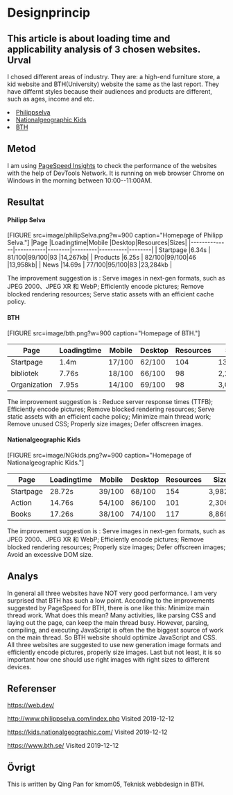 Designprincip
=======================
This article is about loading time and applicability analysis of 3 chosen websites.
Urval
-----------------------
I chosed different areas of industry. They are: a high-end furniture store, a kid website and BTH(University) website the same as the last report. They have differnt styles because their audiences and products are different, such as ages, income and etc.
<li class="quest"><a href="http://www.philippselva.com/index.php">Philippselva</a></li>
<li class="quest"><a href="https://kids.nationalgeographic.com/">Nationalgeographic Kids</a></li>
<li class="quest"><a href="https://www.bth.se/">BTH</a></li>

Metod
-----------------------

I am using <a href="https://www.colorzilla.com/">PageSpeed Insights</a> to check the performance of the websites with the help of DevTools Network. It is running on web browser Chrome on Windows in the morning between 10:00--11:00AM.

Resultat
-----------------------
<h4>Philipp Selva</h4>
[FIGURE src=image/philipSelva.png?w=900 caption="Homepage of Philipp Selva."]
|Page |Loadingtime|Mobile |Desktop|Resources|Sizes|
|--------------|-----------|--------|---------|----------|--------|
| Startpage    |6.34s      | 81/100|99/100|93          |14,267kb|
| Products     |6.25s   | 82/100|99/100|46        |13,958kb|
| News      |14.69s      | 77/100|95/100|83          |23,284kb  |

The improvement suggestion is : Serve images in next-gen formats, such as JPEG 2000、JPEG XR 和 WebP; Efficiently encode pictures; Remove blocked rendering resources; Serve static assets with an efficient cache policy.

<h4>BTH</h4>
[FIGURE src=image/bth.png?w=900 caption="Homepage of BTH."]

|Page |Loadingtime|Mobile |Desktop|Resources|Sizes|
|------------|-----------|--------|---------|--------|----------|
| Startpage    |1.4m    | 17/100 |62/100  |104    |13,900kb|
| bibliotek    |7.76s   | 18/100 |66/100  |98      |2,283kb|
| Organization |7.95s   | 14/100 |69/100  |98      |3,027kb|

The improvement suggestion is : Reduce server response times (TTFB); Efficiently encode pictures; Remove blocked rendering resources; Serve static assets with an efficient cache policy; Minimize main thread work; Remove unused CSS; Properly size images; Defer offscreen images.

<h4>Nationalgeographic Kids</h4>
[FIGURE src=image/NGkids.png?w=900 caption="Homepage of Nationalgeographic Kids."]

|Page |Loadingtime|Mobile |Desktop|Resources|Sizes|
|------------|-----------|--------|---------|--------|----------|
| Startpage    |28.72s   | 39/100 |68/100  |154    |3,982kb|
| Action    |14.76s   | 54/100 |86/100  |101      |2,306kb|
| Books |17.26s   | 38/100 |74/100  |117      |8,869kb|

The improvement suggestion is : Serve images in next-gen formats, such as JPEG 2000、JPEG XR 和 WebP; Efficiently encode pictures; Remove blocked rendering resources; Properly size images; Defer offscreen images; Avoid an excessive DOM size.

Analys
-----------------------
In general all three websites have NOT very good performance. I am very surprised that BTH has such a low point. According to the improvements suggested by PageSpeed for BTH, there is one like this: Minimize main thread work. What does this mean? Many activities, like parsing CSS and laying out the page, can keep the main thread busy. However, parsing, compiling, and executing JavaScript is often the the biggest source of work on the main thread. So BTH website should optimize JavaScript and CSS. All three websites are suggested to use new generation image formats and  efficiently encode pictures, properly size images. Last but not least, it is so important how one should use right images with right sizes to different devices.

Referenser
-----------------------

https://web.dev/

http://www.philippselva.com/index.php
Visited 2019-12-12

https://kids.nationalgeographic.com/
Visited 2019-12-12

https://www.bth.se/
Visited 2019-12-12

Övrigt
-----------------------

This is written by Qing Pan for kmom05, Teknisk webbdesign in BTH.
